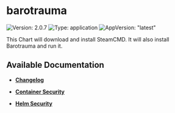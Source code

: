 # barotrauma

![Version: 2.0.7](https://img.shields.io/badge/Version-2.0.7-informational?style=flat-square) ![Type: application](https://img.shields.io/badge/Type-application-informational?style=flat-square) ![AppVersion: "latest"](https://img.shields.io/badge/AppVersion-"latest"-informational?style=flat-square)

This Chart will download and install SteamCMD. It will also install Barotrauma and run it.

## Available Documentation

- [**Changelog**](CHANGELOG)

- [**Container Security**](container-security)

- [**Helm Security**](helm-security)

